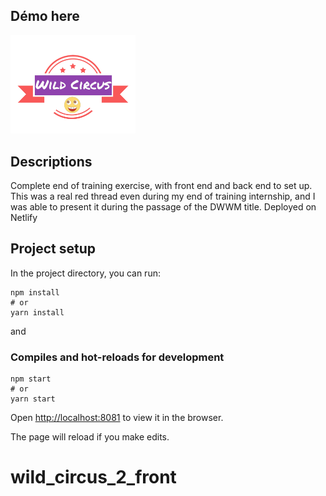 ## Démo here

[<img src="src/assets/pictures/WCLogo.png" width="200px" target="blank" alt="Logo" />](https://wildcircus2.netlify.app/)

## Descriptions

Complete end of training exercise, with front end and back end to set up. This was a real red thread even during my end of training internship, and I was able to present it during the passage of the DWWM title.
Deployed on Netlify


## Project setup

In the project directory, you can run:

```
npm install
# or
yarn install
```

and

### Compiles and hot-reloads for development

```
npm start
# or
yarn start
```

Open [http://localhost:8081](http://localhost:8081) to view it in the browser.

The page will reload if you make edits.
# wild_circus_2_front
